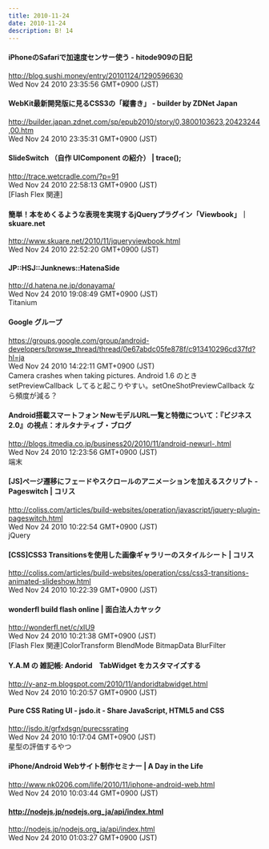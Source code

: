 ```yaml
---
title: 2010-11-24
date: 2010-11-24
description: B! 14
---
```


####  iPhoneのSafariで加速度センサー使う - hitode909の日記
http://blog.sushi.money/entry/20101124/1290596630<br>
Wed Nov 24 2010 23:35:56 GMT+0900 (JST)<br>


#### WebKit最新開発版に見るCSS3の「縦書き」 - builder by ZDNet Japan
http://builder.japan.zdnet.com/sp/epub2010/story/0,3800103623,20423244,00.htm<br>
Wed Nov 24 2010 23:35:31 GMT+0900 (JST)<br>


####   SlideSwitch （自作 UIComponent の紹介） | trace();
http://trace.wetcradle.com/?p=91<br>
Wed Nov 24 2010 22:58:13 GMT+0900 (JST)<br>
[Flash Flex 関連]


#### 簡単！本をめくるような表現を実現するjQueryプラグイン「Viewbook」｜skuare.net
http://www.skuare.net/2010/11/jqueryviewbook.html<br>
Wed Nov 24 2010 22:52:20 GMT+0900 (JST)<br>


#### JP::HSJ::Junknews::HatenaSide
http://d.hatena.ne.jp/donayama/<br>
Wed Nov 24 2010 19:08:49 GMT+0900 (JST)<br>
Titanium


#### Google グループ
https://groups.google.com/group/android-developers/browse_thread/thread/0e67abdc05fe878f/c913410296cd37fd?hl=ja<br>
Wed Nov 24 2010 14:22:11 GMT+0900 (JST)<br>
Camera crashes when taking pictures. Android 1.6 のとき setPreviewCallback してると起こりやすい。setOneShotPreviewCallback なら頻度が減る？


#### Android搭載スマートフォン NewモデルURL一覧と特徴について：『ビジネス2.0』の視点：オルタナティブ・ブログ
http://blogs.itmedia.co.jp/business20/2010/11/android-newurl-.html<br>
Wed Nov 24 2010 12:23:56 GMT+0900 (JST)<br>
端末


####   [JS]ページ遷移にフェードやスクロールのアニメーションを加えるスクリプト -Pageswitch | コリス
http://coliss.com/articles/build-websites/operation/javascript/jquery-plugin-pageswitch.html<br>
Wed Nov 24 2010 10:22:54 GMT+0900 (JST)<br>
jQuery


####   [CSS]CSS3 Transitionsを使用した画像ギャラリーのスタイルシート | コリス
http://coliss.com/articles/build-websites/operation/css/css3-transitions-animated-slideshow.html<br>
Wed Nov 24 2010 10:22:39 GMT+0900 (JST)<br>


#### wonderfl build flash online | 面白法人カヤック
http://wonderfl.net/c/xIU9<br>
Wed Nov 24 2010 10:21:38 GMT+0900 (JST)<br>
[Flash Flex 関連]ColorTransform BlendMode BitmapData BlurFilter


#### Y.A.M の 雑記帳: Andorid　TabWidget をカスタマイズする
http://y-anz-m.blogspot.com/2010/11/andoridtabwidget.html<br>
Wed Nov 24 2010 10:20:57 GMT+0900 (JST)<br>


#### Pure CSS Rating UI - jsdo.it - Share JavaScript, HTML5 and CSS
http://jsdo.it/grfxdsgn/purecssrating<br>
Wed Nov 24 2010 10:17:04 GMT+0900 (JST)<br>
星型の評価するやつ


#### iPhone/Android Webサイト制作セミナー | A Day in the Life
http://www.nk0206.com/life/2010/11/iphone-android-web.html<br>
Wed Nov 24 2010 10:03:44 GMT+0900 (JST)<br>


#### http://nodejs.jp/nodejs.org_ja/api/index.html
http://nodejs.jp/nodejs.org_ja/api/index.html<br>
Wed Nov 24 2010 01:03:27 GMT+0900 (JST)<br>


